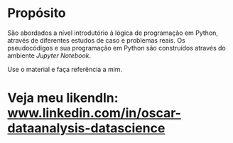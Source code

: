 # Propósito
São abordados a nível introdutório à lógica de programação em Python, através de diferentes estudos de caso e problemas reais. Os pseudocódigos e sua programação em Python são construídos através do ambiente *Jupyter Notebook*.

Use o material e faça referência a mim.

# Veja meu likendln: www.linkedin.com/in/oscar-dataanalysis-datascience

